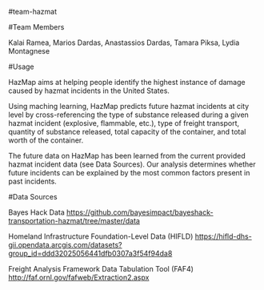 #team-hazmat

#Team Members

Kalai Ramea, Marios Dardas, Anastassios Dardas, Tamara Piksa, Lydia Montagnese

#Usage

HazMap aims at helping people identify the highest instance of damage caused by hazmat incidents in the United States.

Using maching learning, HazMap predicts future hazmat incidents at city level by cross-referencing the type of substance released during a given hazmat incident (explosive, flammable, etc.), type of freight transport, quantity of substance released, total capacity of the container, and total worth of the container.

The future data on HazMap has been learned from the current provided hazmat incident data (see Data Sources). Our analysis determines whether future incidents can be explained by the most common factors present in past incidents. 

#Data Sources

Bayes Hack Data
https://github.com/bayesimpact/bayeshack-transportation-hazmat/tree/master/data

Homeland Infrastructure Foundation-Level Data (HIFLD)
https://hifld-dhs-gii.opendata.arcgis.com/datasets?group_id=ddd32025056441dfb0307a3f54f94da8

Freight Analysis Framework Data Tabulation Tool (FAF4)
http://faf.ornl.gov/fafweb/Extraction2.aspx

